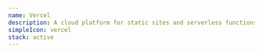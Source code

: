 ```yaml
---
name: Vercel
description: A cloud platform for static sites and serverless functions, enabling frontend teams to build, deploy, and scale modern web applications.
simpleIcon: vercel
stack: active
---
```

